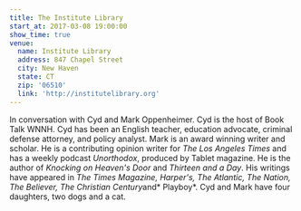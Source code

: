 ```yaml
---
title: The Institute Library
start_at: 2017-03-08 19:00:00
show_time: true
venue:
  name: Institute Library
  address: 847 Chapel Street
  city: New Haven
  state: CT
  zip: '06510'
  link: 'http://institutelibrary.org'
---
```



In conversation with Cyd and Mark Oppenheimer. Cyd is the host of Book Talk WNNH. Cyd has been an English teacher, education advocate, criminal defense attorney, and policy analyst. Mark is an award winning writer and scholar. He is a contributing opinion writer for *The Los Angeles Times* and has a weekly podcast *Unorthodox*, produced by Tablet magazine. He is the author of *Knocking on Heaven's Door* and *Thirteen and a Day*. His writings have appeared in *The Times Magazine, Harper's, The Atlantic, The Nation, The Believer, The Christian Century*and* Playboy*. Cyd and Mark have four daughters, two dogs and a cat.
